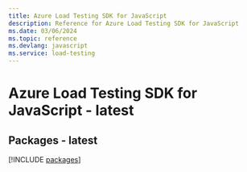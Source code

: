 ```yaml
---
title: Azure Load Testing SDK for JavaScript
description: Reference for Azure Load Testing SDK for JavaScript
ms.date: 03/06/2024
ms.topic: reference
ms.devlang: javascript
ms.service: load-testing
---
```

# Azure Load Testing SDK for JavaScript - latest
## Packages - latest
[!INCLUDE [packages](load-testing-index.md)]